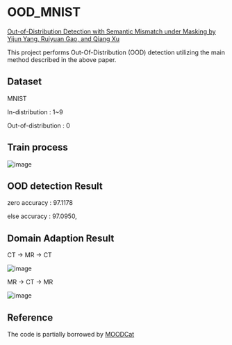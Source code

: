 # OOD_MNIST
[Out-of-Distribution Detection with Semantic
Mismatch under Masking by Yijun Yang, Ruiyuan Gao, and Qiang Xu](https://www.ecva.net/papers/eccv_2022/papers_ECCV/papers/136840369.pdf)

This project performs Out-Of-Distribution (OOD) detection utilizing the main method described in the above paper.

## Dataset
MNIST

In-distribution : 1~9

Out-of-distribution : 0

## Train process

![image](https://github.com/sungjj/OOD_MNIST/assets/136042172/7bcbea6e-8fe2-4497-8408-44c44a91a11a)


## OOD detection Result
zero accuracy : 97.1178

else accuracy : 97.0950,


## Domain Adaption Result
CT -> MR -> CT

![image](https://github.com/sungjj/Volumetric-Unsupervised-Domain-Adaptation-for-Medical-Image-Segmentation/assets/136042172/a3034672-9631-431a-8d67-4c5f331a60fd)

MR -> CT -> MR

![image](https://github.com/sungjj/Volumetric-Unsupervised-Domain-Adaptation-for-Medical-Image-Segmentation/assets/136042172/0d034bcc-18cc-4921-aecb-0f9b4f847320)


## Reference

The code is partially borrowed by [MOODCat]([https://github.com/Seung-Hun-Lee/DRANet](https://github.com/cure-lab/MOODCat))
